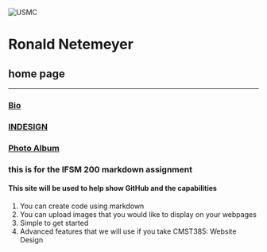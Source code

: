 ![USMC](http://images.firstcovers.com/covers/m/marines-2166.jpg?i)


# Ronald Netemeyer
## home page
---
### [Bio](bio.md)

### [INDESIGN](Topic.md)
  
### [Photo Album](Photoalbum.md)

### this is for the IFSM 200 markdown assignment

####  This site will be used to help show GitHub and the capabilities
  
  1. You can create code using markdown
  2. You can upload images that you would like to display on your webpages
  3. Simple to get started
  4. Advanced features that we will use if you take CMST385: Website Design

